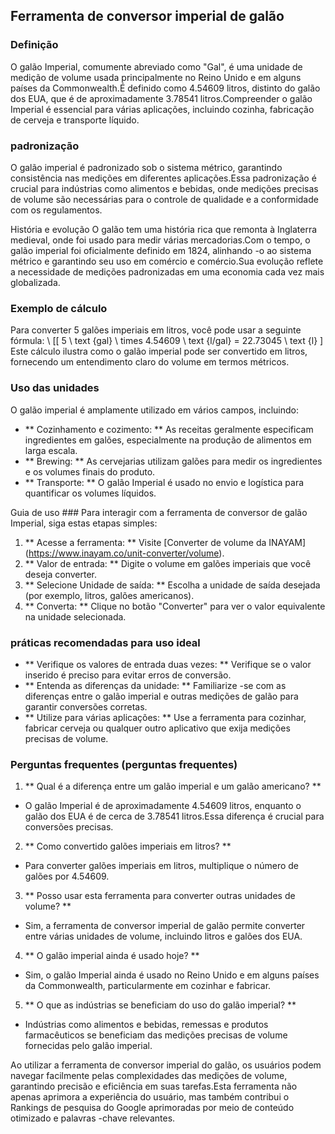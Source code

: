 ## Ferramenta de conversor imperial de galão

### Definição
O galão Imperial, comumente abreviado como "Gal", é uma unidade de medição de volume usada principalmente no Reino Unido e em alguns países da Commonwealth.É definido como 4.54609 litros, distinto do galão dos EUA, que é de aproximadamente 3.78541 litros.Compreender o galão Imperial é essencial para várias aplicações, incluindo cozinha, fabricação de cerveja e transporte líquido.

### padronização
O galão imperial é padronizado sob o sistema métrico, garantindo consistência nas medições em diferentes aplicações.Essa padronização é crucial para indústrias como alimentos e bebidas, onde medições precisas de volume são necessárias para o controle de qualidade e a conformidade com os regulamentos.

História e evolução
O galão tem uma história rica que remonta à Inglaterra medieval, onde foi usado para medir várias mercadorias.Com o tempo, o galão imperial foi oficialmente definido em 1824, alinhando -o ao sistema métrico e garantindo seu uso em comércio e comércio.Sua evolução reflete a necessidade de medições padronizadas em uma economia cada vez mais globalizada.

### Exemplo de cálculo
Para converter 5 galões imperiais em litros, você pode usar a seguinte fórmula:
\ [[
5 \ text {gal} \ times 4.54609 \ text {l/gal} = 22.73045 \ text {l}
\]
Este cálculo ilustra como o galão imperial pode ser convertido em litros, fornecendo um entendimento claro do volume em termos métricos.

### Uso das unidades
O galão imperial é amplamente utilizado em vários campos, incluindo:
- ** Cozinhamento e cozimento: ** As receitas geralmente especificam ingredientes em galões, especialmente na produção de alimentos em larga escala.
- ** Brewing: ** As cervejarias utilizam galões para medir os ingredientes e os volumes finais do produto.
- ** Transporte: ** O galão Imperial é usado no envio e logística para quantificar os volumes líquidos.

Guia de uso ###
Para interagir com a ferramenta de conversor de galão Imperial, siga estas etapas simples:
1. ** Acesse a ferramenta: ** Visite [Converter de volume da INAYAM] (https://www.inayam.co/unit-converter/volume).
2. ** Valor de entrada: ** Digite o volume em galões imperiais que você deseja converter.
3. ** Selecione Unidade de saída: ** Escolha a unidade de saída desejada (por exemplo, litros, galões americanos).
4. ** Converta: ** Clique no botão "Converter" para ver o valor equivalente na unidade selecionada.

### práticas recomendadas para uso ideal
- ** Verifique os valores de entrada duas vezes: ** Verifique se o valor inserido é preciso para evitar erros de conversão.
- ** Entenda as diferenças da unidade: ** Familiarize -se com as diferenças entre o galão imperial e outras medições de galão para garantir conversões corretas.
- ** Utilize para várias aplicações: ** Use a ferramenta para cozinhar, fabricar cerveja ou qualquer outro aplicativo que exija medições precisas de volume.

### Perguntas frequentes (perguntas frequentes)

1. ** Qual é a diferença entre um galão imperial e um galão americano? **
- O galão Imperial é de aproximadamente 4.54609 litros, enquanto o galão dos EUA é de cerca de 3.78541 litros.Essa diferença é crucial para conversões precisas.

2. ** Como convertido galões imperiais em litros? **
- Para converter galões imperiais em litros, multiplique o número de galões por 4.54609.

3. ** Posso usar esta ferramenta para converter outras unidades de volume? **
- Sim, a ferramenta de conversor imperial de galão permite converter entre várias unidades de volume, incluindo litros e galões dos EUA.

4. ** O galão imperial ainda é usado hoje? **
- Sim, o galão Imperial ainda é usado no Reino Unido e em alguns países da Commonwealth, particularmente em cozinhar e fabricar.

5. ** O que as indústrias se beneficiam do uso do galão imperial? **
- Indústrias como alimentos e bebidas, remessas e produtos farmacêuticos se beneficiam das medições precisas de volume fornecidas pelo galão imperial.

Ao utilizar a ferramenta de conversor imperial do galão, os usuários podem navegar facilmente pelas complexidades das medições de volume, garantindo precisão e eficiência em suas tarefas.Esta ferramenta não apenas aprimora a experiência do usuário, mas também contribui o Rankings de pesquisa do Google aprimoradas por meio de conteúdo otimizado e palavras -chave relevantes.